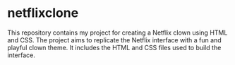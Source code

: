 # netflixclone
This repository contains my project for creating a Netflix clown using HTML and CSS. The project aims to replicate the Netflix interface with a fun and playful clown theme. It includes the HTML and CSS files used to build the interface.
